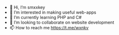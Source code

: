 - 👋 Hi, I’m smxxkey
- 👀 I’m interested in making useful web-apps
- 🌱 I’m currently learning PHP and C#
- 💞️ I’m looking to collaborate on website development
- 📫 How to reach me https://t.me/wxnkv

